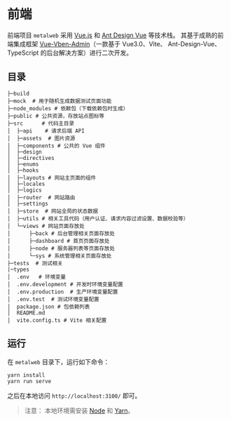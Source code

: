 # 前端

前端项目 `metalweb` 采用 [Vue.js](https://cn.vuejs.org/guide/introduction.html) 和 [Ant Design Vue](https://antdv.com/components/overview-cn) 等技术栈。
其基于成熟的前端集成框架 [Vue-Vben-Admin](https://jacobhsu.github.io/vue-vben-admin-docs/guide/introduction.html)（一款基于 Vue3.0、Vite、 Ant-Design-Vue、TypeScript 的后台解决方案）进行二次开发。



## 目录

```
├─build
├─mock  # 用于随机生成数据测试页面功能
├─node_modules # 依赖包（下载依赖包时生成）
├─public # 公共资源，存放站点图标等
├─src      # 代码主目录
│  ├─api    # 请求后端 API
│  ├─assets  # 图片资源
│  ├─components # 公共的 Vue 组件
│  ├─design
│  ├─directives
│  ├─enums
│  ├─hooks
│  ├─layouts # 网站主页面的组件
│  ├─locales
│  ├─logics
│  ├─router  # 网站路由
│  ├─settings
│  ├─store  # 网站全局的状态数据
│  ├─utils # 相关工具代码（用户认证、请求内容过滤设置、数据校验等）
│  └─views # 网站页面存放处
│      ├─back # 后台管理相关页面存放处
│      ├─dashboard # 首页页面存放处
│      ├─node # 服务器列表等页面存放处
│      └─sys # 系统管理相关页面存放处
├─tests  # 测试相关
|─types
│  .env   # 环境变量
│  .env.development # 开发时环境变量配置
│  .env.production  # 生产环境变量配置
│  .env.test  # 测试环境变量配置
│  package.json # 包依赖列表
│  README.md
│  vite.config.ts # Vite 相关配置
```



## 运行

在 `metalweb` 目录下，运行如下命令：

```bash
yarn install
yarn run serve
```

之后在本地访问 `http://localhost:3100/` 即可。

> 注意： 本地环境需安装 [Node](https://nodejs.org/en/) 和 [Yarn](https://classic.yarnpkg.com/lang/en/docs/install/#windows-stable)。
